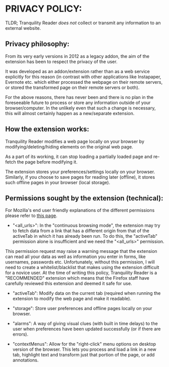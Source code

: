# PRIVACY POLICY:

TLDR; Tranquility Reader *does not* collect or transmit any information to an external website.  

## Privacy philosophy:

From its very early versions in 2012 as a legacy addon, the aim of the extension has been to respect the privacy of the user.  

It was developed as an addon/extension rather than as a web service explicitly for this reason (in contrast with other applications like Instapaper, Evernote etc. which either processed the webpage on their remote servers, or stored the transformed page on their remote servers or both).

For the above reasons, there has never been and there is no plan in the foreseeable future to process or store any information outside of your browser/computer.  In the unlikely even that such a change is necessary, this will almost certainly happen as a new/separate extension.

## How the extension works:

Tranquility Reader modifies a web page locally on your browser by modifying/deleting/hiding elements on the original web page.

As a part of its working, it can stop loading a partially loaded page and re-fetch the page before modifying it.

The extension stores your preferences/settings locally on your browser.  Similarly, if you choose to save pages for reading later (offline), it stores such offline pages in your browser (local storage).

## Permissions sought by the extension (technical):

For Mozilla's end user friendly explanations of the different permissions please refer to [this page](https://support.mozilla.org/en-US/kb/permission-request-messages-firefox-extensions?as=u&utm_source=inproduct).

* "<all_urls>":  In the "continuous browsing mode", the extension may try to fetch data from a link that has a different origin from that of the activeTab in which it has already been run. To do this, the "activeTab" permission alone is insufficient and we need the "<all_urls>" permission.

This permission request  may raise a warning message that the extension can read all your data as well as information you enter in forms, like usernames, passwords etc.  Unfortunately, without this permission, I will need to create a whitelist/blacklist that makes using the extension difficult for a novice user.  At the time of writing this policy, Tranquility Reader is a "RECOMMENDED" extension which means that the Firefox staff have carefully reviewed this extension and deemed it safe for use.

* "activeTab": Modify data on the current tab (required when running the extension to modify the web page and make it readable).

* "storage": Store user preferences and offline pages locally on your browser.

* "alarms": A way of giving visual clues (with built in time delays) to the user when preferences have been updated successfully (or if there are errors).

* "contextMenus": Allow for the "right-click" menu options on desktop version of the browser.  This lets you process and load a link in a new tab, highlight text and transform just that portion of the page, or add annotations.

